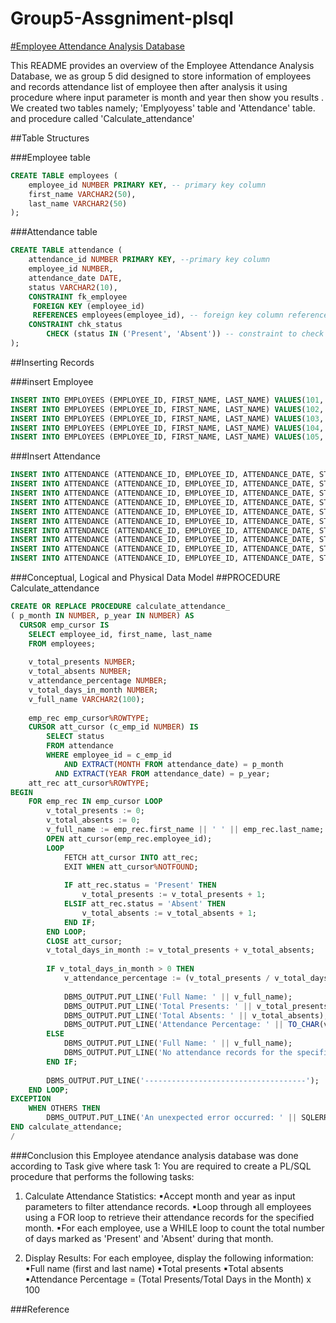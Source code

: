 # Group5-Assgniment-plsql
<U>#Employee Attendance Analysis Database</U>


This README provides an overview of the Employee Attendance Analysis Database, we as group 5  did designed to store information of employees and records attendance list of employee then after analysis it using procedure where input parameter is month and year then show you results . We created two tables namely; 'Emplyoyess' table and 'Attendance' table. and procedure called 'Calculate_attendance'

##Table Structures

###Employee table
``` sql
CREATE TABLE employees (
    employee_id NUMBER PRIMARY KEY, -- primary key column
    first_name VARCHAR2(50),
    last_name VARCHAR2(50)
);
```
###Attendance table
```sql
CREATE TABLE attendance (
    attendance_id NUMBER PRIMARY KEY, --primary key column
    employee_id NUMBER,
    attendance_date DATE,
    status VARCHAR2(10),
    CONSTRAINT fk_employee
     FOREIGN KEY (employee_id)  
     REFERENCES employees(employee_id), -- foreign key column referenced from employye table
    CONSTRAINT chk_status
        CHECK (status IN ('Present', 'Absent')) -- constraint to check input matches with given
);
```
##Inserting Records

###insert Employee
```sql
INSERT INTO EMPLOYEES (EMPLOYEE_ID, FIRST_NAME, LAST_NAME) VALUES(101,'Ishimwe','Emile')  
INSERT INTO EMPLOYEES (EMPLOYEE_ID, FIRST_NAME, LAST_NAME) VALUES(102,'Ndahiriwe','Bienfait')
INSERT INTO EMPLOYEES (EMPLOYEE_ID, FIRST_NAME, LAST_NAME) VALUES(103,'Arihafi','Moise')
INSERT INTO EMPLOYEES (EMPLOYEE_ID, FIRST_NAME, LAST_NAME) VALUES(104,'Habimana','Daniel')
INSERT INTO EMPLOYEES (EMPLOYEE_ID, FIRST_NAME, LAST_NAME) VALUES(105,'Stella','Stella')
```

###Insert Attendance
```sql
INSERT INTO ATTENDANCE (ATTENDANCE_ID, EMPLOYEE_ID, ATTENDANCE_DATE, STATUS) VALUES ('1', '101', TO_DATE('2024-10-30 07:35:20', 'YYYY-MM-DD HH24:MI:SS'), 'Present')
INSERT INTO ATTENDANCE (ATTENDANCE_ID, EMPLOYEE_ID, ATTENDANCE_DATE, STATUS) VALUES ('2', '102', TO_DATE('2024-10-30 07:35:38', 'YYYY-MM-DD HH24:MI:SS'), 'Present')
INSERT INTO ATTENDANCE (ATTENDANCE_ID, EMPLOYEE_ID, ATTENDANCE_DATE, STATUS) VALUES ('3', '103', TO_DATE('2024-10-30 07:35:50', 'YYYY-MM-DD HH24:MI:SS'), 'Absent')
INSERT INTO ATTENDANCE (ATTENDANCE_ID, EMPLOYEE_ID, ATTENDANCE_DATE, STATUS) VALUES ('4', '104', TO_DATE('2024-10-30 07:35:58', 'YYYY-MM-DD HH24:MI:SS'), 'Absent')
INSERT INTO ATTENDANCE (ATTENDANCE_ID, EMPLOYEE_ID, ATTENDANCE_DATE, STATUS) VALUES ('5', '105', TO_DATE('2024-10-30 07:36:16', 'YYYY-MM-DD HH24:MI:SS'), 'Present')
INSERT INTO ATTENDANCE (ATTENDANCE_ID, EMPLOYEE_ID, ATTENDANCE_DATE, STATUS) VALUES ('6', '101', TO_DATE('2024-10-31 07:38:44', 'YYYY-MM-DD HH24:MI:SS'), 'Present')
INSERT INTO ATTENDANCE (ATTENDANCE_ID, EMPLOYEE_ID, ATTENDANCE_DATE, STATUS) VALUES ('7', '102', TO_DATE('2024-10-31 07:39:02', 'YYYY-MM-DD HH24:MI:SS'), 'Absent')
INSERT INTO ATTENDANCE (ATTENDANCE_ID, EMPLOYEE_ID, ATTENDANCE_DATE, STATUS) VALUES ('8', '103', TO_DATE('2024-10-31 07:39:13', 'YYYY-MM-DD HH24:MI:SS'), 'Absent')
INSERT INTO ATTENDANCE (ATTENDANCE_ID, EMPLOYEE_ID, ATTENDANCE_DATE, STATUS) VALUES ('9', '104', TO_DATE('2024-10-31 07:39:24', 'YYYY-MM-DD HH24:MI:SS'), 'Present')
INSERT INTO ATTENDANCE (ATTENDANCE_ID, EMPLOYEE_ID, ATTENDANCE_DATE, STATUS) VALUES ('10', '105', TO_DATE('2024-10-31 07:39:36', 'YYYY-MM-DD HH24:MI:SS'), 'Present')
```
###Conceptual, Logical and Physical Data Model
##PROCEDURE Calculate_attendance
```sql
CREATE OR REPLACE PROCEDURE calculate_attendance_
( p_month IN NUMBER, p_year IN NUMBER) AS
  CURSOR emp_cursor IS
    SELECT employee_id, first_name, last_name
    FROM employees;
    
    v_total_presents NUMBER;
    v_total_absents NUMBER;
    v_attendance_percentage NUMBER;
    v_total_days_in_month NUMBER;
    v_full_name VARCHAR2(100);
    
    emp_rec emp_cursor%ROWTYPE;
    CURSOR att_cursor (c_emp_id NUMBER) IS
        SELECT status
        FROM attendance
        WHERE employee_id = c_emp_id
            AND EXTRACT(MONTH FROM attendance_date) = p_month
          AND EXTRACT(YEAR FROM attendance_date) = p_year;
    att_rec att_cursor%ROWTYPE;
BEGIN
    FOR emp_rec IN emp_cursor LOOP
        v_total_presents := 0;
        v_total_absents := 0;
        v_full_name := emp_rec.first_name || ' ' || emp_rec.last_name;
        OPEN att_cursor(emp_rec.employee_id);
        LOOP
            FETCH att_cursor INTO att_rec;
            EXIT WHEN att_cursor%NOTFOUND;
            
            IF att_rec.status = 'Present' THEN
                v_total_presents := v_total_presents + 1;
            ELSIF att_rec.status = 'Absent' THEN
                v_total_absents := v_total_absents + 1;
            END IF;
        END LOOP;
        CLOSE att_cursor;     
        v_total_days_in_month := v_total_presents + v_total_absents;
        
        IF v_total_days_in_month > 0 THEN
            v_attendance_percentage := (v_total_presents / v_total_days_in_month) * 100;
            
            DBMS_OUTPUT.PUT_LINE('Full Name: ' || v_full_name);
            DBMS_OUTPUT.PUT_LINE('Total Presents: ' || v_total_presents);
            DBMS_OUTPUT.PUT_LINE('Total Absents: ' || v_total_absents);
            DBMS_OUTPUT.PUT_LINE('Attendance Percentage: ' || TO_CHAR(v_attendance_percentage, '90.00') || '%');
        ELSE
            DBMS_OUTPUT.PUT_LINE('Full Name: ' || v_full_name);
            DBMS_OUTPUT.PUT_LINE('No attendance records for the specified month.');
        END IF;
        
        DBMS_OUTPUT.PUT_LINE('------------------------------------');
    END LOOP;
EXCEPTION
    WHEN OTHERS THEN
        DBMS_OUTPUT.PUT_LINE('An unexpected error occurred: ' || SQLERRM);
END calculate_attendance;
/
```
###Conclusion 
this Employee atendance analysis database was done according to Task give where 
task 1: You are required to create a PL/SQL procedure that performs the following tasks:
1. Calculate Attendance Statistics:
▪Accept month and year as input parameters to filter attendance records.
▪Loop through all employees using a FOR loop to retrieve their attendance records for the specified month.
▪For each employee, use a WHILE loop to count the total number of days marked as 'Present' and 'Absent' during that month.

2. Display Results:
For each employee, display the following information:
▪Full name (first and last name)
▪Total presents
▪Total absents
▪Attendance Percentage = (Total Presents/Total Days in the Month) x 100

###Reference 



